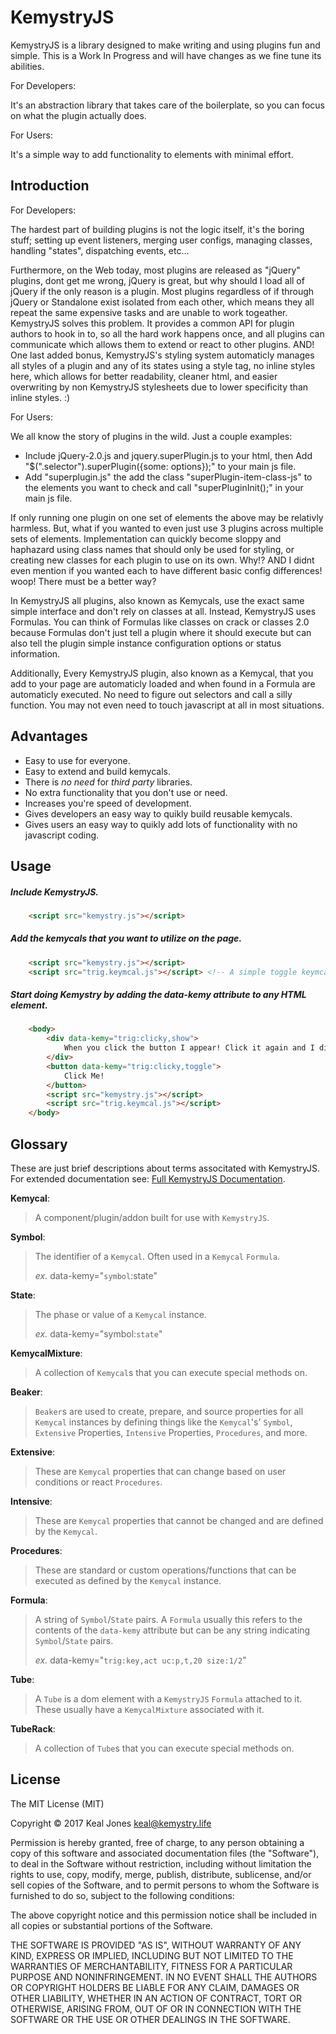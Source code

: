 # KemystryJS

KemystryJS is a library designed to make writing and using plugins fun and simple. 
This is a Work In Progress and will have changes as we fine tune its abilities.

For Developers:

It's an abstraction library that takes care of the boilerplate, so you can focus on what the plugin actually does.


For Users:

It's a simple way to add functionality to elements with minimal effort.


## Introduction

For Developers:

The hardest part of building plugins is not the logic itself, it's the boring stuff; setting up event listeners, merging user configs, managing classes, handling "states", dispatching events, etc... 

Furthermore, on the Web today, most plugins are released as "jQuery" plugins, dont get me wrong, jQuery is great, but why should I load all of jQuery if the only reason is a plugin. Most plugins regardless of if through jQuery or Standalone exist isolated from each other, which means they all repeat the same expensive tasks and are unable to work togeather. KemystryJS solves this problem. It provides a common API for plugin authors to hook in to, so all the hard work happens once, and all plugins can communicate which allows them to extend or react to other plugins. AND! One last added bonus, KemystryJS's styling system automaticly manages all styles of a plugin and any of its states using a style tag, no inline styles here, which allows for better readability, cleaner html, and easier overwriting by non KemystryJS stylesheets due to lower specificity than inline styles. :)


For Users:

We all know the story of plugins in the wild.
Just a couple examples: 
+ Include jQuery-2.0.js and jquery.superPlugin.js to your html, then Add "$(".selector").superPlugin({some: options});" to your main js file.
+ Add "superplugin.js" the add the class "superPlugin-item-class-js" to the elements you want to check and call "superPluginInit();" in your main js file.

If only running one plugin on one set of elements the above may be relativly harmless. But, what if you wanted to even just use 3 plugins across multiple sets of elements. Implementation can quickly become sloppy and haphazard using class names that should only be used for styling, or creating new classes for each plugin to use on its own. Why!? AND I didnt even mention if you wanted each to have different basic config differences! woop! There must be a better way?

In KemystryJS all plugins, also known as Kemycals, use the exact same simple interface and don't rely on classes at all. Instead, KemystryJS uses Formulas. You can think of Formulas like classes on crack or classes 2.0 because Formulas don't just tell a plugin where it should execute but can also tell the plugin simple instance configuration options or status information. 

Additionally, Every KemystryJS plugin, also known as a Kemycal, that you add to your page are automaticly loaded and when found in a Formula are automaticly executed. No need to figure out selectors and call a silly function. You may not even need to touch javascript at all in most situations. 

## Advantages

- Easy to use for everyone.
- Easy to extend and build kemycals.
- There is *no need* for *third party* libraries.
- No extra functionality that you don't use or need.
- Increases you're speed of development.
- Gives developers an easy way to quikly build reusable kemycals.
- Gives users an easy way to quikly add lots of functionality with no javascript coding.

 
## Usage

##### Include *KemystryJS*.
```html
    <script src="kemystry.js"></script>
```
##### Add the *kemycals* that you want to utilize on the page.
```html
    <script src="kemystry.js"></script>
    <script src="trig.keymcal.js"></script> <!-- A simple toggle keymcal -->
```
##### Start doing Kemystry by adding the data-kemy attribute to any HTML element.
```html
    <body>
        <div data-kemy="trig:clicky,show">
            When you click the button I appear! Click it again and I disappear!
        </div>
        <button data-kemy="trig:clicky,toggle">
            Click Me!
        </button>
        <script src="kemystry.js"></script>
        <script src="trig.keymcal.js"></script>
    </body>
```

## Glossary
These are just brief descriptions about terms associtated with KemystryJS. For extended documentation see: [Full KemystryJS Documentation](http://code.kemystry.life/kemystryjs). 

**Kemycal**: 
> A component/plugin/addon built for use with `KemystryJS`.

**Symbol**:
> The identifier of a `Kemycal`. Often used in a `Kemycal` `Formula`. 
> 
> *ex.* data-kemy="`symbol`:state"

**State**: 
> The phase or value of a `Kemycal` instance. 
> 
> *ex.* data-kemy="symbol:`state`"

**KemycalMixture**:
> A collection of `Kemycal`s that you can execute special methods on.

**Beaker**: 
> `Beaker`s are used to create, prepare, and source properties for all `Kemycal` instances by defining things like the `Kemycal`'s' `Symbol`, `Extensive` Properties, `Intensive` Properties, `Procedures`, and more.

**Extensive**:
> These are `Kemycal` properties that can change based on user conditions or react `Procedures`.

**Intensive**:
> These are `Kemycal` properties that cannot be changed and are defined by the `Kemycal`.

**Procedures**:
> These are standard or custom operations/functions that can be executed as defined by the `Kemycal` instance.

**Formula**: 
> A string of `Symbol`/`State` pairs. A `Formula` usually this refers to the contents of the `data-kemy` attribute but can be any string indicating `Symbol`/`State` pairs. 
> 
> *ex.* data-kemy="`trig:key,act uc:p,t,20 size:1/2`"

**Tube**: 
> A `Tube` is a dom element with a `KemystryJS` `Formula` attached to it. These usually have a `KemycalMixture` associated with it.

**TubeRack**:
> A collection of `Tube`s that you can execute special methods on.


## License
 
The MIT License (MIT)

Copyright © 2017 Keal Jones <keal@kemystry.life>

Permission is hereby granted, free of charge, to any person obtaining a copy of this software and associated documentation files (the "Software"), to deal in the Software without restriction, including without limitation the rights to use, copy, modify, merge, publish, distribute, sublicense, and/or sell copies of the Software, and to permit persons to whom the Software is furnished to do so, subject to the following conditions:

The above copyright notice and this permission notice shall be included in all copies or substantial portions of the Software.

THE SOFTWARE IS PROVIDED "AS IS", WITHOUT WARRANTY OF ANY KIND, EXPRESS OR IMPLIED, INCLUDING BUT NOT LIMITED TO THE WARRANTIES OF MERCHANTABILITY, FITNESS FOR A PARTICULAR PURPOSE AND NONINFRINGEMENT. IN NO EVENT SHALL THE AUTHORS OR COPYRIGHT HOLDERS BE LIABLE FOR ANY CLAIM, DAMAGES OR OTHER LIABILITY, WHETHER IN AN ACTION OF CONTRACT, TORT OR OTHERWISE, ARISING FROM, OUT OF OR IN CONNECTION WITH THE SOFTWARE OR THE USE OR OTHER DEALINGS IN THE SOFTWARE.
